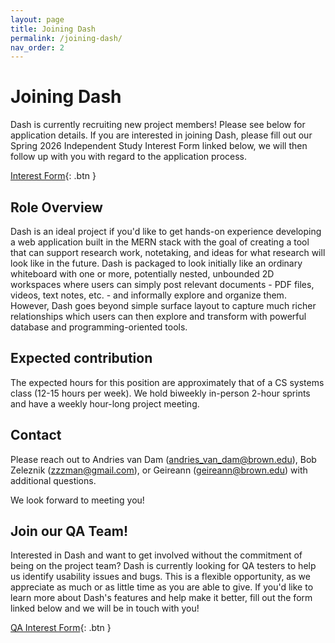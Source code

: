 ```yaml
---
layout: page
title: Joining Dash
permalink: /joining-dash/
nav_order: 2
---
```


# Joining Dash

Dash is currently recruiting new project members! Please see below for application details. If you are interested in joining Dash, please fill out our Spring 2026 Independent Study Interest Form linked below, we will then follow up with you with regard to the application process.

[Interest Form](https://docs.google.com/forms/d/e/1FAIpQLSeXag1BtWHk8OFE8cR4ed5tMTqb9Fy26YJXyKT7rB8Jetc0xg/viewform?usp=header){: .btn }

## Role Overview

Dash is an ideal project if you'd like to get hands-on experience developing a web application built in the MERN stack with the goal of creating a tool that can support research work, notetaking, and ideas for what research will look like in the future. Dash is packaged to look initially like an ordinary whiteboard with one or more, potentially nested, unbounded 2D workspaces where users can simply post relevant documents - PDF files, videos, text notes, etc. - and informally explore and organize them. However, Dash goes beyond simple surface layout to capture much richer relationships which users can then explore and transform with powerful database and programming-oriented tools.

## Expected contribution

The expected hours for this position are approximately that of a CS systems class (12-15 hours per week). We hold biweekly in-person 2-hour sprints and have a weekly hour-long project meeting.

## Contact

Please reach out to Andries van Dam (andries_van_dam@brown.edu), Bob Zeleznik (zzzman@gmail.com), or Geireann (geireann@brown.edu) with additional questions.

We look forward to meeting you!

## Join our QA Team!

Interested in Dash and want to get involved without the commitment of being on the project team? Dash is currently looking for QA testers to help us identify usability issues and bugs. This is a flexible opportunity, as we appreciate as much or as little time as you are able to give. If you'd like to learn more about Dash's features and help make it better, fill out the form linked below and we will be in touch with you!

[QA Interest Form](https://forms.gle/xz554x3duMtrgBA17){: .btn }
